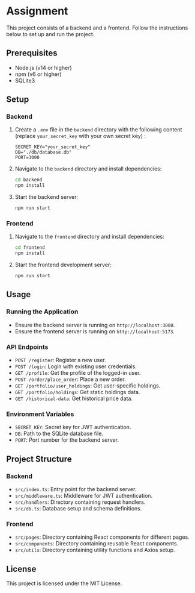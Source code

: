 # Assignment

This project consists of a backend and a frontend. Follow the instructions below to set up and run the project.

## Prerequisites

- Node.js (v14 or higher)
- npm (v6 or higher)
- SQLite3

## Setup

### Backend

1. Create a `.env` file in the `backend` directory with the following content (replace `your_secret_key` with your own secret key) :

   ```
   SECRET_KEY="your_secret_key"
   DB="./db/database.db"
   PORT=3000
   ```

2. Navigate to the `backend` directory and install dependencies:

   ```bash
   cd backend
   npm install
   ```

3. Start the backend server:
   ```bash
   npm run start
   ```

### Frontend

1. Navigate to the `frontend` directory and install dependencies:

   ```bash
   cd frontend
   npm install
   ```

2. Start the frontend development server:
   ```bash
   npm run start
   ```

## Usage

### Running the Application

- Ensure the backend server is running on `http://localhost:3000`.
- Ensure the frontend server is running on `http://localhost:5173`.

### API Endpoints

- `POST /register`: Register a new user.
- `POST /login`: Login with existing user credentials.
- `GET /profile`: Get the profile of the logged-in user.
- `POST /order/place_order`: Place a new order.
- `GET /portfolio/user_holdings`: Get user-specific holdings.
- `GET /portfolio/holdings`: Get static holdings data.
- `GET /historical-data`: Get historical price data.

### Environment Variables

- `SECRET_KEY`: Secret key for JWT authentication.
- `DB`: Path to the SQLite database file.
- `PORT`: Port number for the backend server.

## Project Structure

### Backend

- `src/index.ts`: Entry point for the backend server.
- `src/middleware.ts`: Middleware for JWT authentication.
- `src/handlers`: Directory containing request handlers.
- `src/db.ts`: Database setup and schema definitions.

### Frontend

- `src/pages`: Directory containing React components for different pages.
- `src/components`: Directory containing reusable React components.
- `src/utils`: Directory containing utility functions and Axios setup.

## License

This project is licensed under the MIT License.
